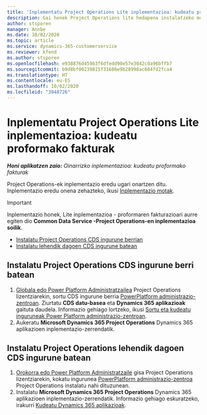 ```yaml
---
title: 'Inplementatu Project Operations Lite inplementazioa: kudeatu proformako fakturak'
description: Gai honek Project Operations lite hedapena instalatzeko moduari buruzko informazioa eskaintzen du. Aurre egin fakturazio proformari.
author: stsporen
manager: Annbe
ms.date: 10/02/2020
ms.topic: article
ms.service: dynamics-365-customerservice
ms.reviewer: kfend
ms.author: stsporen
ms.openlocfilehash: e938876d459b3f6dfedd90e57e3042cda96bffb7
ms.sourcegitcommit: b9d8bf00239815f31686e9b28998ac684fd2fca4
ms.translationtype: HT
ms.contentlocale: eu-ES
ms.lasthandoff: 10/02/2020
ms.locfileid: "3948726"
---
```

# <a name="deploy-project-operations-lite-deployment--deal-to-proforma-invoicing"></a>Inplementatu Project Operations Lite inplementazioa: kudeatu proformako fakturak

_**Honi aplikatzen zaio:** Oinarrizko inplementazioa: kudeatu proformako fakturak_

Project Operations-ek inplementazio eredu ugari onartzen ditu. Inplementazio eredu onena zehazteko, ikusi [Inplementazio motak](determine-deployment-type.md).


> [!IMPORTANT]
> Inplementazio honek, Lite inplementazioa - proformaren fakturazioari aurre egiten dio **Common Data Service -Project Operations-en inplementazioa soilik**.

- [Instalatu Project Operations CDS ingurune berrian](#new)
- [Instalatu lehendik dagoen CDS ingurune batean](#existing)



## <a name="install-project-operations-to-a-new-cds-environment"></a><a name="new"></a>Instalatu Project Operations CDS ingurune berri batean

1. [Globala edo Power Platform Administratzailea](https://docs.microsoft.com/power-platform/admin/global-service-administrators-can-administer-without-license) Project Operations lizentziarekin, sortu CDS ingurune berria [PowerPlatform administrazio-zentroan](https://admin.powerplatform.com). Ziurtatu **CDS datu-basea** eta **Dynamics 365 aplikazioak** gaituta daudela. Informazio gehiago lortzeko, ikusi [Sortu eta kudeatu inguruneak Power Platform administrazio-zentroan](https://docs.microsoft.com/power-platform/admin/create-environment#create-an-environment-in-the-power-platform-admin-center).
2. Aukeratu **Microsoft Dynamics 365 Project Operations** Dynamics 365 aplikazioen inplementazio-zerrendatik.


## <a name="install-project-operations-to-an-existing-cds-environment"></a><a name="existing"></a>Instalatu Project Operations lehendik dagoen CDS ingurune batean

1. [Orokorra edo Power Platform Administratzaile](https://docs.microsoft.com/power-platform/admin/global-service-administrators-can-administer-without-license) gisa Project Operations lizentziarekin, kokatu ingurunea [PowerPlatform administrazio-zentroa](https://admin.powerplatform.com) Project Operations instalatu nahi dituzunean.
2. Instalatu **Microsoft Dynamics 365 Project Operations** Dynamics 365 aplikazioen inplementazio-zerrendatik. Informazio gehiago eskuratzeko, irakurri [Kudeatu Dynamics 365 aplikazioak](https://docs.microsoft.com/power-platform/admin/manage-apps).


